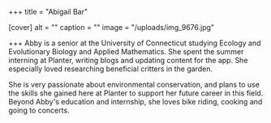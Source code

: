 +++
title = "Abigail Bar"

[cover]
alt = ""
caption = ""
image = "/uploads/img_9676.jpg"

+++
Abby is a senior at the University of Connecticut studying Ecology and Evolutionary Biology and Applied Mathematics. She spent the summer interning at Planter, writing blogs and updating content for the app. She especially loved researching beneficial critters in the garden.

She is very passionate about environmental conservation, and plans to use the skills she gained here at Planter to support her future career in this field. Beyond Abby's education and internship, she loves bike riding, cooking and going to concerts.
